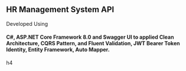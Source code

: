 <h2>HR Management System API</h2>
<p>Developed Using <h4>C#, ASP.NET Core Framework 8.0
and Swagger UI to applied Clean Architecture,
CQRS Pattern, and Fluent Validation, JWT Bearer
Token Identity, Entity Framework, Auto Mapper.</h4>h4</p>
